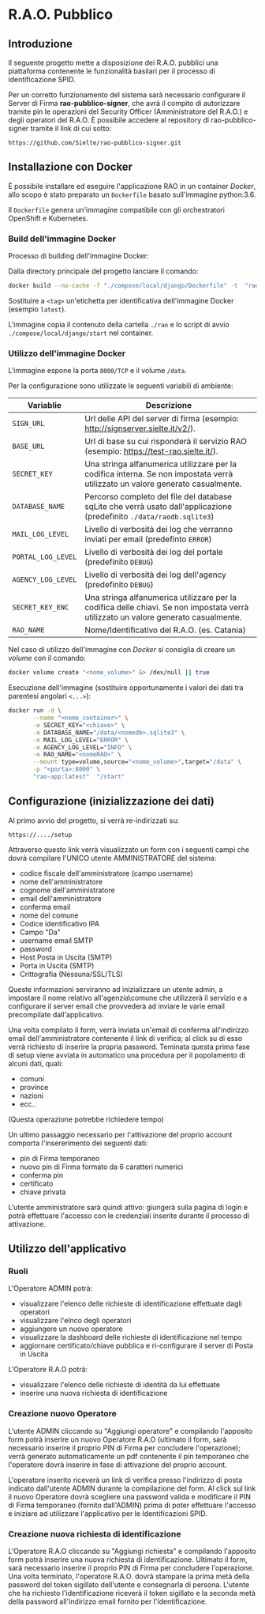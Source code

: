 # R.A.O. Pubblico

## Introduzione

Il seguente progetto mette a disposizione dei R.A.O. pubblici una piattaforma contenente le funzionalità basilari per il processo di identificazione SPID.

Per un corretto funzionamento del sistema sarà necessario configurare il Server di Firma **rao-pubblico-signer**, che avrà il compito di autorizzare tramite pin 
le operazioni del Security Officer (Amministratore del R.A.O.) e degli operatori del R.A.O. È possibile accedere al repository di rao-pubblico-signer tramite
il link di cui sotto:

``https://github.com/Sielte/rao-pubblico-signer.git``


## Installazione con Docker

È possibile installare ed eseguire l'applicazione RAO in un container *Docker*, allo scopo è stato preparato un `Dockerfile` basato sull'immagine python:3.6.

Il `Dockerfile` genera un'immagine compatibile con gli orchestratori OpenShift e Kubernetes.

### Build dell'immagine Docker

Processo di building dell'immagine Docker:

Dalla directory principale del progetto lanciare il comando:

```bash
docker build --no-cache -f "./compose/local/django/Dockerfile" -t  "rao-app:<tag>" .
```

Sostituire a `<tag>` un'etichetta per identificativa dell'immagine Docker (esempio `latest`).

L'immagine copia il contenuto della cartella `./rao` e lo script di avvio `./compose/local/django/start` nel container.

### Utilizzo dell'immagine Docker

L'immagine espone la porta `8000/TCP` e il volume `/data`.

Per la configurazione sono utilizzate le seguenti variabili di ambiente:

| Variablie          | Descrizione                                                  |
| ------------------ | ------------------------------------------------------------ |
| `SIGN_URL`         | Url delle API del server di firma (esempio: http://signserver.sielte.it/v2/). |
| `BASE_URL`         | Url di base su cui risponderà il servizio RAO (esempio: https://test-rao.sielte.it/). |
| `SECRET_KEY`       | Una stringa alfanumerica utilizzare per la codifica interna. Se non impostata verrà utilizzato un valore generato casualmente. |
| `DATABASE_NAME`    | Percorso completo del file del database sqLite che verrà usato dall'applicazione (predefinito `./data/raodb.sqlite3`) |
| `MAIL_LOG_LEVEL`   | Livello di verbosità dei log che verranno inviati per email (predefinto `ERROR`) |
| `PORTAL_LOG_LEVEL` | Livello di verbosità dei log del portale (predefinito `DEBUG`) |
| `AGENCY_LOG_LEVEL` | Livello di verbosità dei log dell'agency (predefinito `DEBUG`) |
| `SECRET_KEY_ENC`   | Una stringa alfanumerica utilizzare per la codifica delle chiavi. Se non impostata verrà utilizzato un valore generato casualmente. |
| `RAO_NAME`         | Nome/Identificativo del R.A.O. (es. Catania) |


Nel caso di utilizzo dell'immagine con *Docker* si consiglia di creare un *volume* con il comando:

```bash
docker volume create "<nome_volume>" &> /dev/null || true
```

Esecuzione dell'immagine (sostituire opportunamente i valori dei dati tra parentesi angolari `<...>`):

```bash
docker run -d \
       --name "<nome_container>" \
       -e SECRET_KEY="<chiave>" \
       -e DATABASE_NAME="/data/<nomedb>.sqlite3" \
       -e MAIL_LOG_LEVEL="ERROR" \
       -e AGENCY_LOG_LEVEL="INFO" \
       -e RAO_NAME="<nomeRAO>" \
       --mount type=volume,source="<nome_volume>",target="/data" \
       -p "<porta>:8000" \
       "rao-app:latest"  "/start"
```

## Configurazione (inizializzazione dei dati)

Al primo avvio del progetto, si verrà re-indirizzati su:

``https://..../setup``


Attraverso questo link verrà visualizzato un form con i seguenti campi che dovrà compilare l'UNICO utente AMMINISTRATORE del sistema:
 * codice fiscale dell'amministratore (campo username)
 * nome dell'amministratore
 * cognome dell'amministratore
 * email dell'amministratore
 * conferma email
 * nome del comune
 * Codice identificativo IPA
 * Campo "Da"
 * username email SMTP
 * password 
 * Host Posta in Uscita (SMTP)
 * Porta in Uscita (SMTP)
 * Crittografia (Nessuna/SSL/TLS)
 
Queste informazioni serviranno ad inizializzare un utente admin, a impostare il nome relativo all'agenzia\comune che utilizzerà il servizio
e a configurare il server email che provvederà ad inviare le varie email precompilate dall'applicativo.

Una volta compilato il form, verrà inviata un'email di conferma all'indirizzo email dell'amministratore contenente il link di verifica; al click
su di esso verrà richiesto di inserire la propria password.
Teminata questa prima fase di setup viene avviata in automatico una procedura per il popolamento di alcuni dati, quali:
 * comuni
 * province
 * nazioni
 * ecc..

(Questa operazione potrebbe richiedere tempo)

Un ultimo passaggio necessario per l'attivazione del proprio account comporta l'insererimento dei seguenti dati:
 * pin di Firma temporaneo
 * nuovo pin di Firma formato da 6 caratteri numerici
 * conferma pin
 * certificato 
 * chiave privata

L'utente amministratore sarà quindi attivo: giungerà sulla pagina di login e potrà effettuare l'accesso 
con le credenziali inserite durante il processo di attivazione.

## Utilizzo dell'applicativo

### Ruoli
L'Operatore ADMIN potrà:
* visualizzare l'elenco delle richieste di identificazione effettuate dagli operatori
* visualizzare l'elnco degli operatori
* aggiungere un nuovo operatore
* visualizzare la dashboard delle richieste di identificazione nel tempo
* aggiornare certificato/chiave pubblica e ri-configurare il server di Posta in Uscita

L'Operatore R.A.O potrà:
* visualizzare l'elenco delle richieste di identità da lui effettuate
* inserire una nuova richiesta di identificazione


### Creazione nuovo Operatore
L'utente ADMIN cliccando su "Aggiungi operatore" e compilando l'apposito form potrà inserire un nuovo Operatore R.A.O (ultimato il form,
sarà necessario inserire il proprio PIN di Firma per concludere l'operazione); verrà generato automaticamente un pdf contenente il pin temporaneo
che l'operatore dovrà inserire in fase di attivazione del proprio account.

L'operatore inserito riceverà un link di verifica presso l'indirizzo di posta indicato dall'utente ADMIN durante la compilazione del form.
Al click sul link il nuovo Operatore dovrà scegliere una password valida e modificare il PIN di Firma temporaneo (fornito dall'ADMIN)
prima di poter effettuare l'accesso e iniziare ad utilizzare l'applicativo per le Identificazioni SPID.

### Creazione nuova richiesta di identificazione
L'Operatore R.A.O cliccando su "Aggiungi richiesta" e compilando l'apposito form potrà inserire una nuova richiesta di identificazione.
Ultimato il form, sarà necessario inserire il proprio PIN di Firma per concludere l'operazione.
Una volta terminato, l'operatore R.A.O. dovrà stampare la prima metà della password del token sigillato dell'utente e consegnarla di persona. 
L'utente che ha richiesto l'identificazione riceverà il token sigillato e la seconda metà della password all'indirizzo email fornito per l'identificazione.
